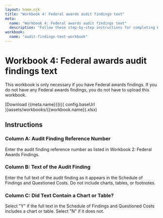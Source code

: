 ```yaml
---
layout: home.njk
title: "Workbook 4: Federal awards audit findings text"
meta:
  name: "Workbook 4: Federal awards audit findings text"
  description: "Follow these step-by-step instructions for completing Workbook 4: Federal awards audit findings text."
workbook:
  name: "audit-findings-text-workbook"
---
```


# Workbook 4: Federal awards audit findings text

This workbook is only necessary if you have Federal awards findings. If you do not have any Federal awards findings, you do not have to upload this workbook.

[Download {{meta.name}}]({{ config.baseUrl }}assets/workbooks/{{workbook.name}}.xlsx)

## Instructions

### Column A: Audit Finding Reference Number

Enter the audit finding reference number as listed in Workbook 2: Federal Awards Findings.

### Column B: Text of the Audit Finding

Enter the full text of the audit finding as it appears in the Schedule of Findings and Questioned Costs. Do not include charts, tables, or footnotes.

### Column C: Did Text Contain a Chart or Table?

Select "Y" if the full text in the Schedule of Findings and Questioned Costs includes a chart or table. Select "N" if it does not.